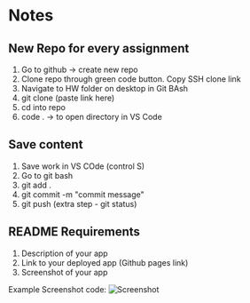 # Notes

## New Repo for every assignment

1. Go to github -> create new repo
2. Clone repo through green code button. Copy SSH clone link
3. Navigate to HW folder on desktop in Git BAsh
4. git clone (paste link here)
5. cd into repo
6. code . -> to open directory in VS Code

## Save content

1. Save work in VS COde (control S)
2. Go to git bash
3. git add .
4. git commit -m "commit message"
5. git push
(extra step - git status)

## README Requirements

1. Description of your app
2. Link to your deployed app (Github pages link)
3. Screenshot of your app

Example Screenshot code:
![Screenshot](.assets/images/Cature.PNG)